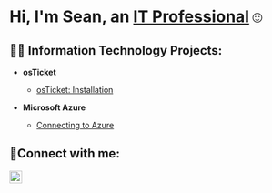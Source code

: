 <h1>Hi, I'm Sean, an <a href="https://linkedin.com/in/Josh">IT Professional</a>☺</h1>

<h2>👨‍💻 Information Technology Projects:</h2>

- <b>osTicket</b>
  - [osTicket: Installation](https://github.com/SeanCampbellcc/osticket-prereqs)
  
  
- <b>Microsoft Azure</b>
  - [Connecting to Azure](https://github.com/SeanCampbellcc/azure-network-protocols)
   
<h2>🤳Connect with me:</h2>


[<img align="left" alt="Josh | LinkedIn" width="22px" src="https://cdn.jsdelivr.net/npm/simple-icons@v3/icons/linkedin.svg" />][linkedin]

[twitter]: https://twitter.com/Josh
[instagram]: https://www.instagram.com/Josh
[linkedin]: https://linkedin.com/in/Josh

